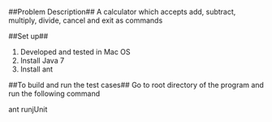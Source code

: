 ##Problem Description##
A calculator which accepts add, subtract, multiply, divide, cancel and exit as commands

##Set up##

1. Developed and tested in Mac OS
2. Install Java 7
3. Install ant

##To build and run the test cases##
Go to root directory of the program and run the following command

ant runjUnit